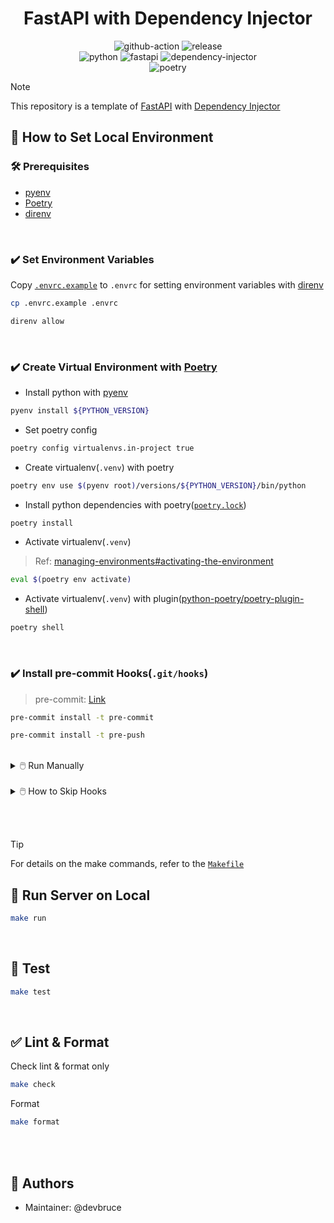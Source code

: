 <h1 align="center">
    FastAPI with Dependency Injector
</h1>

<p align="center">
    <img src="https://github.com/devbruce/fastapi-di-tpl/actions/workflows/test.yml/badge.svg?branch=main" alt="github-action" />
    <img src="https://img.shields.io/github/release/devbruce/fastapi-di-tpl.svg" alt="release" />
    <br>
    <img src="https://img.shields.io/badge/Python-3.13-blue?style=flat&logo=python" alt="python" />
    <img src="https://img.shields.io/badge/FastAPI-0.115-brightgreen?style=flat&logo=fastapi" alt="fastapi" />
    <img src="https://img.shields.io/badge/Dependency Injector-4.45-skyblue?style=flat" alt="dependency-injector" />
    <br>
    <img src="https://img.shields.io/endpoint?url=https://python-poetry.org/badge/v0.json" alt="poetry" />
</p>

> [!NOTE]  
> This repository is a template of [FastAPI](https://fastapi.tiangolo.com/) with [Dependency Injector](https://python-dependency-injector.ets-labs.org/)

## 📖 How to Set Local Environment

### 🛠️ Prerequisites

- [pyenv](https://github.com/pyenv/pyenv)
- [Poetry](https://python-poetry.org/)
- [direnv](https://direnv.net/)

<br>

### ✔️ Set Environment Variables

Copy  [`.envrc.example`](./.envrc.example) to `.envrc` for setting environment variables with [direnv](https://direnv.net/)

```bash
cp .envrc.example .envrc
```

```bash
direnv allow
```

<br>

### ✔️ Create Virtual Environment with [Poetry](https://python-poetry.org/)

- Install python with [pyenv](https://github.com/pyenv/pyenv)

```bash
pyenv install ${PYTHON_VERSION}
```

- Set poetry config

```bash
poetry config virtualenvs.in-project true
```

- Create virtualenv(`.venv`) with poetry

```bash
poetry env use $(pyenv root)/versions/${PYTHON_VERSION}/bin/python
```

- Install python dependencies with poetry([`poetry.lock`](./poetry.lock))

```bash
poetry install
```

- Activate virtualenv(`.venv`)

> Ref: [managing-environments#activating-the-environment](https://python-poetry.org/docs/managing-environments#activating-the-environment)

```bash
eval $(poetry env activate)
```

- Activate virtualenv(`.venv`) with plugin([python-poetry/poetry-plugin-shell](https://github.com/python-poetry/poetry-plugin-shell))

```bash
poetry shell
```

<br>

### ✔️ Install pre-commit Hooks(`.git/hooks`)

> pre-commit: [Link](https://pre-commit.com/)

```bash
pre-commit install -t pre-commit
```

```bash
pre-commit install -t pre-push
```

<br>

<details>
  <summary>🖱️ Run Manually</summary>

```bash
pre-commit run
```

</details>

<br>

<details>
  <summary>🖱️ How to Skip Hooks</summary>

After installing the hooks, you can use the `--no-verify` option to skip it.

```bash
git commit --no-verify
```

```bash
git push --no-verify
```

</details>

<br><br>

> [!TIP]  
> For details on the make commands, refer to the [`Makefile`](./Makefile)

## 🚀 Run Server on Local

```bash
make run
```

<br>

## 💯 Test

```bash
make test
```

<br>

## ✅ Lint & Format

Check lint & format only

```bash
make check
```

Format

```bash
make format
```

<br><br>

## 👤 Authors

- Maintainer: @devbruce
